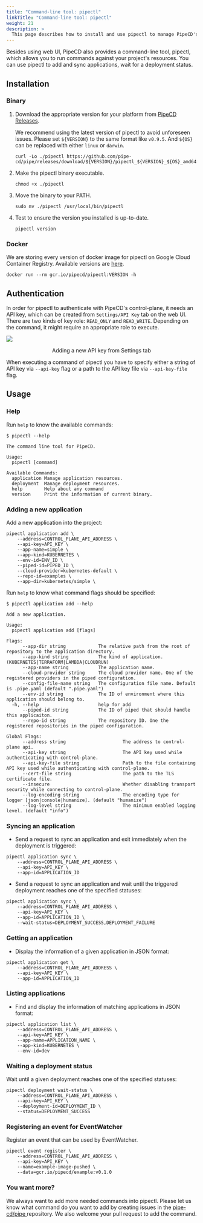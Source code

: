 ```yaml
---
title: "Command-line tool: pipectl"
linkTitle: "Command-line tool: pipectl"
weight: 21
description: >
  This page describes how to install and use pipectl to manage PipeCD's resources.
---
```


Besides using web UI, PipeCD also provides a command-line tool, pipectl, which allows you to run commands against your project's resources.
You can use pipectl to add and sync applications, wait for a deployment status.

## Installation

### Binary

1. Download the appropriate version for your platform from [PipeCD Releases](https://github.com/pipe-cd/pipe/releases).

    We recommend using the latest version of pipectl to avoid unforeseen issues.
    Please set `${VERSION}` to the same format like `v0.9.5`.
    And `${OS}` can be replaced with either `linux` or `darwin`.

    ``` console
    curl -Lo ./pipectl https://github.com/pipe-cd/pipe/releases/download/${VERSION}/pipectl_${VERSION}_${OS}_amd64
    ```

2. Make the pipectl binary executable.

    ``` console
    chmod +x ./pipectl
    ```

3. Move the binary to your PATH.

    ``` console
    sudo mv ./pipectl /usr/local/bin/pipectl
    ```

4. Test to ensure the version you installed is up-to-date.

    ``` console
    pipectl version
    ```

### Docker
We are storing every version of docker image for pipectl on Google Cloud Container Registry.
Available versions are [here](https://github.com/pipe-cd/pipe/releases).

```
docker run --rm gcr.io/pipecd/pipectl:VERSION -h
```

## Authentication

In order for pipectl to authenticate with PipeCD's control-plane, it needs an API key, which can be created from `Settings/API Key` tab on the web UI.
There are two kinds of key role: `READ_ONLY` and `READ_WRITE`. Depending on the command, it might require an appropriate role to execute.

![](/images/settings-api-key.png)
<p style="text-align: center;">
Adding a new API key from Settings tab
</p>

When executing a command of pipectl you have to specify either a string of API key via `--api-key` flag or a path to the API key file via `--api-key-file` flag. 

## Usage

### Help

Run `help` to know the available commands:

``` console
$ pipectl --help

The command line tool for PipeCD.

Usage:
  pipectl [command]

Available Commands:
  application Manage application resources.
  deployment  Manage deployment resources.
  help        Help about any command
  version     Print the information of current binary.
```

### Adding a new application

Add a new application into the project:

``` console
pipectl application add \
    --address=CONTROL_PLANE_API_ADDRESS \
    --api-key=API_KEY \
    --app-name=simple \
    --app-kind=KUBERNETES \
    --env-id=ENV_ID \
    --piped-id=PIPED_ID \
    --cloud-provider=kubernetes-default \
    --repo-id=examples \
    --app-dir=kubernetes/simple \
```

Run `help` to know what command flags should be specified:

``` console
$ pipectl application add --help

Add a new application.

Usage:
  pipectl application add [flags]

Flags:
      --app-dir string            The relative path from the root of repository to the application directory.
      --app-kind string           The kind of application. (KUBERNETES|TERRAFORM|LAMBDA|CLOUDRUN)
      --app-name string           The application name.
      --cloud-provider string     The cloud provider name. One of the registered providers in the piped configuration.
      --config-file-name string   The configuration file name. Default is .pipe.yaml (default ".pipe.yaml")
      --env-id string             The ID of environment where this application should belong to.
  -h, --help                      help for add
      --piped-id string           The ID of piped that should handle this applicaiton.
      --repo-id string            The repository ID. One the registered repositories in the piped configuration.

Global Flags:
      --address string                     The address to control-plane api.
      --api-key string                     The API key used while authenticating with control-plane.
      --api-key-file string                Path to the file containing API key used while authenticating with control-plane.
      --cert-file string                   The path to the TLS certificate file.
      --insecure                           Whether disabling transport security while connecting to control-plane.
      --log-encoding string                The encoding type for logger [json|console|humanize]. (default "humanize")
      --log-level string                   The minimum enabled logging level. (default "info")
```

### Syncing an application

- Send a request to sync an application and exit immediately when the deployment is triggered:

``` console
pipectl application sync \
    --address=CONTROL_PLANE_API_ADDRESS \
    --api-key=API_KEY \
    --app-id=APPLICATION_ID
```

- Send a request to sync an application and wait until the triggered deployment reaches one of the specified statuses:

``` console
pipectl application sync \
    --address=CONTROL_PLANE_API_ADDRESS \
    --api-key=API_KEY \
    --app-id=APPLICATION_ID \
    --wait-status=DEPLOYMENT_SUCCESS,DEPLOYMENT_FAILURE
```

### Getting an application

- Display the information of a given application in JSON format:

``` console
pipectl application get \
    --address=CONTROL_PLANE_API_ADDRESS \
    --api-key=API_KEY \
    --app-id=APPLICATION_ID
```

### Listing applications

- Find and display the information of matching applications in JSON format:

``` console
pipectl application list \
    --address=CONTROL_PLANE_API_ADDRESS \
    --api-key=API_KEY \
    --app-name=APPLICATION_NAME \
    --app-kind=KUBERNETES \
    --env-id=dev
```

### Waiting a deployment status

Wait until a given deployment reaches one of the specified statuses:

``` console
pipectl deployment wait-status \
    --address=CONTROL_PLANE_API_ADDRESS \
    --api-key=API_KEY \
    --deployment-id=DEPLOYMENT_ID \
    --status=DEPLOYMENT_SUCCESS
```

### Registering an event for EventWatcher

Register an event that can be used by EventWatcher.

``` console
pipectl event register \
    --address=CONTROL_PLANE_API_ADDRESS \
    --api-key=API_KEY \
    --name=example-image-pushed \
    --data=gcr.io/pipecd/example:v0.1.0
```

### You want more?

We always want to add more needed commands into pipectl. Please let us know what command do you want to add by creating issues in the [pipe-cd/pipe ](https://github.com/pipe-cd/pipe/issues) repository. We also welcome your pull request to add the command.
